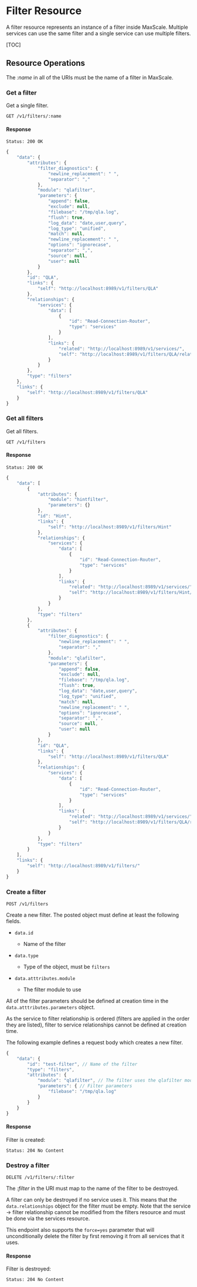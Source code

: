 # Filter Resource

A filter resource represents an instance of a filter inside MaxScale. Multiple
services can use the same filter and a single service can use multiple filters.

[TOC]

## Resource Operations

The _:name_ in all of the URIs must be the name of a filter in MaxScale.

### Get a filter

Get a single filter.

```
GET /v1/filters/:name
```

#### Response

`Status: 200 OK`

```javascript
{
    "data": {
        "attributes": {
            "filter_diagnostics": {
                "newline_replacement": " ",
                "separator": ","
            },
            "module": "qlafilter",
            "parameters": {
                "append": false,
                "exclude": null,
                "filebase": "/tmp/qla.log",
                "flush": true,
                "log_data": "date,user,query",
                "log_type": "unified",
                "match": null,
                "newline_replacement": " ",
                "options": "ignorecase",
                "separator": ",",
                "source": null,
                "user": null
            }
        },
        "id": "QLA",
        "links": {
            "self": "http://localhost:8989/v1/filters/QLA"
        },
        "relationships": {
            "services": {
                "data": [
                    {
                        "id": "Read-Connection-Router",
                        "type": "services"
                    }
                ],
                "links": {
                    "related": "http://localhost:8989/v1/services/",
                    "self": "http://localhost:8989/v1/filters/QLA/relationships/services"
                }
            }
        },
        "type": "filters"
    },
    "links": {
        "self": "http://localhost:8989/v1/filters/QLA"
    }
}
```

### Get all filters

Get all filters.

```
GET /v1/filters
```

#### Response

`Status: 200 OK`

```javascript
{
    "data": [
        {
            "attributes": {
                "module": "hintfilter",
                "parameters": {}
            },
            "id": "Hint",
            "links": {
                "self": "http://localhost:8989/v1/filters/Hint"
            },
            "relationships": {
                "services": {
                    "data": [
                        {
                            "id": "Read-Connection-Router",
                            "type": "services"
                        }
                    ],
                    "links": {
                        "related": "http://localhost:8989/v1/services/",
                        "self": "http://localhost:8989/v1/filters/Hint/relationships/services"
                    }
                }
            },
            "type": "filters"
        },
        {
            "attributes": {
                "filter_diagnostics": {
                    "newline_replacement": " ",
                    "separator": ","
                },
                "module": "qlafilter",
                "parameters": {
                    "append": false,
                    "exclude": null,
                    "filebase": "/tmp/qla.log",
                    "flush": true,
                    "log_data": "date,user,query",
                    "log_type": "unified",
                    "match": null,
                    "newline_replacement": " ",
                    "options": "ignorecase",
                    "separator": ",",
                    "source": null,
                    "user": null
                }
            },
            "id": "QLA",
            "links": {
                "self": "http://localhost:8989/v1/filters/QLA"
            },
            "relationships": {
                "services": {
                    "data": [
                        {
                            "id": "Read-Connection-Router",
                            "type": "services"
                        }
                    ],
                    "links": {
                        "related": "http://localhost:8989/v1/services/",
                        "self": "http://localhost:8989/v1/filters/QLA/relationships/services"
                    }
                }
            },
            "type": "filters"
        }
    ],
    "links": {
        "self": "http://localhost:8989/v1/filters/"
    }
}
```

### Create a filter

```
POST /v1/filters
```

Create a new filter. The posted object must define at
least the following fields.

* `data.id`
  * Name of the filter

* `data.type`
  * Type of the object, must be `filters`

* `data.atttributes.module`
  * The filter module to use

All of the filter parameters should be defined at creation time in the
`data.atttributes.parameters` object.

As the service to filter relationship is ordered (filters are applied in the
order they are listed), filter to service relationships cannot be defined at
creation time.

The following example defines a request body which creates a new filter.

```javascript
{
    "data": {
        "id": "test-filter", // Name of the filter
        "type": "filters",
        "attributes": {
            "module": "qlafilter", // The filter uses the qlafilter module
            "parameters": { // Filter parameters
                "filebase": "/tmp/qla.log"
            }
        }
    }
}
```

#### Response

Filter is created:

`Status: 204 No Content`

### Destroy a filter

```
DELETE /v1/filters/:filter
```

The _:filter_ in the URI must map to the name of the filter to be destroyed.

A filter can only be destroyed if no service uses it. This means that the
`data.relationships` object for the filter must be empty. Note that the service
→ filter relationship cannot be modified from the filters resource and must be
done via the services resource.

This endpoint also supports the `force=yes` parameter that will unconditionally
delete the filter by first removing it from all services that it uses.

#### Response

Filter is destroyed:

`Status: 204 No Content`
